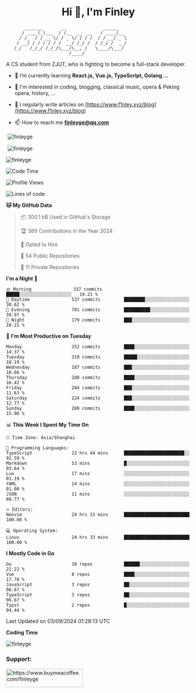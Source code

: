 <h1 align="center">Hi 👋, I'm Finley</h1>

```text
       _______       __              ______   
      / ____(_)___  / /__  __  __   / ____/__ 
     / /_  / / __ \/ / _ \/ / / /  / / __/ _ \
    / __/ / / / / / /  __/ /_/ /  / /_/ /  __/
   /_/   /_/_/ /_/_/\___/\__, /   \____/\___/
                        /____/                
```

<p align="left">

A CS student from ZJUT,
who is fighting to become a full-stack developer.

</p>

<p align="left">

- 🌱 I’m currently learning **React.js, Vue.js, TypeScript, Golang ...**

- 🧠 I'm interested in coding, blogging, classical music, opera & Peking opera, history, ...

- 📝 I regularly write articles on [https://www.f1nley.xyz/blog](https://www.f1nley.xyz/blog)

- 📫 How to reach me **finleyge@qq.com**

</p>

<p>&nbsp;<img align="center" src="https://github-readme-stats.vercel.app/api/top-langs/?username=finleyge&show_icons=true&locale=en&hide=javascript,html,tex" alt="finleyge" /></p>

<p>&nbsp;<img align="center" src="https://github-readme-stats.vercel.app/api?username=finleyge&show_icons=true&locale=en" alt="finleyge" /></p>

<p><img align="center" src="https://github-readme-streak-stats.herokuapp.com/?user=finleyge&" alt="finleyge" /></p>

<!--START_SECTION:waka-->
![Code Time](http://img.shields.io/badge/Code%20Time-1%2C798%20hrs%2020%20mins-blue)

![Profile Views](http://img.shields.io/badge/Profile%20Views-0-blue)

![Lines of code](https://img.shields.io/badge/From%20Hello%20World%20I%27ve%20Written-1.2%20million%20lines%20of%20code-blue)

**🐱 My GitHub Data** 

> 📦 300.1 kB Used in GitHub's Storage 
 > 
> 🏆 389 Contributions in the Year 2024
 > 
> 💼 Opted to Hire
 > 
> 📜 54 Public Repositories 
 > 
> 🔑 11 Private Repositories 
 > 
**I'm a Night 🦉** 

```text
🌞 Morning                337 commits         █████░░░░░░░░░░░░░░░░░░░░   19.21 % 
🌆 Daytime                537 commits         ████████░░░░░░░░░░░░░░░░░   30.62 % 
🌃 Evening                701 commits         ██████████░░░░░░░░░░░░░░░   39.97 % 
🌙 Night                  179 commits         ███░░░░░░░░░░░░░░░░░░░░░░   10.21 % 
```
📅 **I'm Most Productive on Tuesday** 

```text
Monday                   252 commits         ████░░░░░░░░░░░░░░░░░░░░░   14.37 % 
Tuesday                  319 commits         █████░░░░░░░░░░░░░░░░░░░░   18.19 % 
Wednesday                187 commits         ███░░░░░░░░░░░░░░░░░░░░░░   10.66 % 
Thursday                 288 commits         ████░░░░░░░░░░░░░░░░░░░░░   16.42 % 
Friday                   204 commits         ███░░░░░░░░░░░░░░░░░░░░░░   11.63 % 
Saturday                 224 commits         ███░░░░░░░░░░░░░░░░░░░░░░   12.77 % 
Sunday                   280 commits         ████░░░░░░░░░░░░░░░░░░░░░   15.96 % 
```


📊 **This Week I Spent My Time On** 

```text
🕑︎ Time Zone: Asia/Shanghai

💬 Programming Languages: 
TypeScript               22 hrs 44 mins      ███████████████████████░░   92.59 % 
Markdown                 53 mins             █░░░░░░░░░░░░░░░░░░░░░░░░   03.64 % 
Lua                      17 mins             ░░░░░░░░░░░░░░░░░░░░░░░░░   01.19 % 
YAML                     14 mins             ░░░░░░░░░░░░░░░░░░░░░░░░░   01.00 % 
JSON                     11 mins             ░░░░░░░░░░░░░░░░░░░░░░░░░   00.77 % 

🔥 Editors: 
Neovim                   24 hrs 33 mins      █████████████████████████   100.00 % 

💻 Operating System: 
Linux                    24 hrs 33 mins      █████████████████████████   100.00 % 
```

**I Mostly Code in Go** 

```text
Go                       10 repos            ██████░░░░░░░░░░░░░░░░░░░   22.22 % 
Vue                      8 repos             ████░░░░░░░░░░░░░░░░░░░░░   17.78 % 
JavaScript               3 repos             ██░░░░░░░░░░░░░░░░░░░░░░░   06.67 % 
TypeScript               3 repos             ██░░░░░░░░░░░░░░░░░░░░░░░   06.67 % 
Typst                    2 repos             █░░░░░░░░░░░░░░░░░░░░░░░░   04.44 % 
```




 Last Updated on 03/09/2024 01:28:13 UTC
<!--END_SECTION:waka-->
**Coding Time**
<p>
       <img align="center" src="https://wakatime.com/share/@1f267603-cf28-47c9-a32c-2753500710e7/96d852e9-5832-42ff-acaa-a48a5371ba9d.svg" alt="finleyge" />
</p>

</p>


<h3 align="left">Support:</h3>

<p align="left">

<a href="https://www.buymeacoffee.com/finleyge"> <img align="left" src="https://cdn.buymeacoffee.com/buttons/v2/default-yellow.png" height="50" width="210" alt="https://www.buymeacoffee.com/finleyge" />

</a>
</p>
